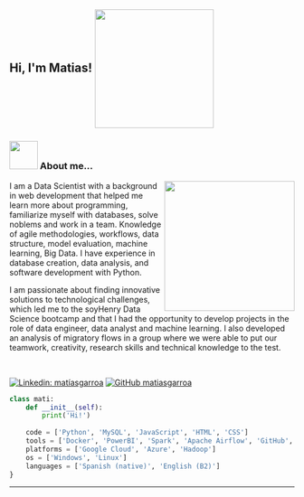 <h2> Hi, I'm Matias! <img src="https://media.giphy.com/media/Qo2dupDib32rkTY4hX/giphy.gif" width="210" align='center'></h2>

### <img src="https://media.giphy.com/media/cApGBul2bwFuxY8WZH/giphy.gif" width="50"> About me...  

<img align='right' src="https://media.giphy.com/media/f94pgBtLl2iGrMsgNQ/giphy.gif" width="230">
<p>I am a Data Scientist with a background in web development that helped me learn more about programming, familiarize myself with databases, solve noblems and work in a team. Knowledge of agile methodologies, workflows, data structure, model evaluation, machine learning, Big Data. I have experience in database creation, data analysis, and software development with Python.</p>

<p>I am passionate about finding innovative solutions to technological challenges, which led me to the soyHenry Data Science bootcamp and that I had the opportunity to develop projects in the role of data engineer, data analyst and machine learning. I also developed an analysis of migratory flows in a group where we were able to put our teamwork, creativity, research skills and technical knowledge to the test.</p>

</br>

[![Linkedin: matíasgarroa](https://img.shields.io/badge/-mat%C3%ADasgarroalou-blue?style=flat-square&logo=Linkedin&logoColor=white&link=https://www.linkedin.com/in/mat%C3%ADasgarroalou/)](https://www.linkedin.com/in/mat%C3%ADasgarroalou/)
[![GitHub matiasgarroa](https://img.shields.io/github/followers/matiasgarroa?label=follow&style=social)](https://github.com/matiasgarroa)

```python
class mati:
    def __init__(self):
        print('Hi!')
    
    code = ['Python', 'MySQL', 'JavaScript', 'HTML', 'CSS']
    tools = ['Docker', 'PowerBI', 'Spark', 'Apache Airflow', 'GitHub', 'Streamlit', 'FastAPI', 'Jupyter Notebook']
    platforms = ['Google Cloud', 'Azure', 'Hadoop']
    os = ['Windows', 'Linux']
    languages = ['Spanish (native)', 'English (B2)']
}
```
---
<!--
**matiasgarroa/matiasgarroa** is a ✨ _special_ ✨ repository because its `README.md` (this file) appears on your GitHub profile.

Here are some ideas to get you started:

- 🔭 I’m currently working on ...
- 🌱 I’m currently learning ...
- 👯 I’m looking to collaborate on ...
- 🤔 I’m looking for help with ...
- 💬 Ask me about ...
- 📫 How to reach me: ...
- 😄 Pronouns: ...
- ⚡ Fun fact: ...
-->

